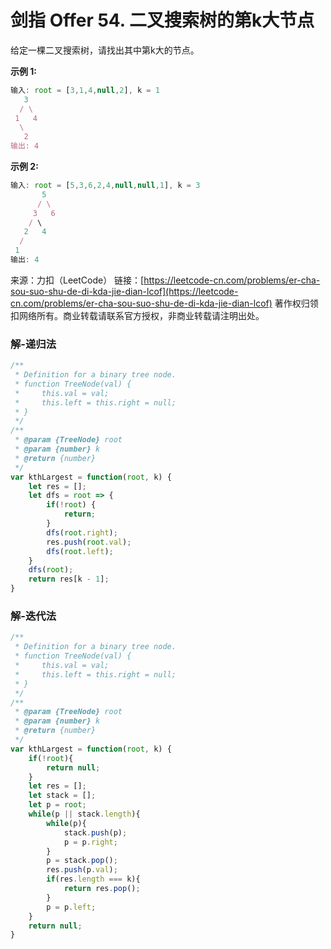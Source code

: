 # 剑指 Offer 54. 二叉搜索树的第k大节点

给定一棵二叉搜索树，请找出其中第k大的节点。

**示例 1:**
```js
输入: root = [3,1,4,null,2], k = 1
   3
  / \
 1   4
  \
   2
输出: 4
```

**示例 2:**
```js
输入: root = [5,3,6,2,4,null,null,1], k = 3
       5
      / \
     3   6
    / \
   2   4
  /
 1
输出: 4
```

来源：力扣（LeetCode）
链接：[https://leetcode-cn.com/problems/er-cha-sou-suo-shu-de-di-kda-jie-dian-lcof](https://leetcode-cn.com/problems/er-cha-sou-suo-shu-de-di-kda-jie-dian-lcof)
著作权归领扣网络所有。商业转载请联系官方授权，非商业转载请注明出处。

### 解-递归法
```js
/**
 * Definition for a binary tree node.
 * function TreeNode(val) {
 *     this.val = val;
 *     this.left = this.right = null;
 * }
 */
/**
 * @param {TreeNode} root
 * @param {number} k
 * @return {number}
 */
var kthLargest = function(root, k) {
	let res = [];
	let dfs = root => {
		if(!root) {
			return;
		}
		dfs(root.right);
		res.push(root.val);
		dfs(root.left);
	}
	dfs(root);
	return res[k - 1];
}
```

### 解-迭代法
```js
/**
 * Definition for a binary tree node.
 * function TreeNode(val) {
 *     this.val = val;
 *     this.left = this.right = null;
 * }
 */
/**
 * @param {TreeNode} root
 * @param {number} k
 * @return {number}
 */
var kthLargest = function(root, k) {
	if(!root){
		return null;
	}
	let res = [];
	let stack = [];
	let p = root;
	while(p || stack.length){
		while(p){
			stack.push(p);
			p = p.right;
		}
		p = stack.pop();
		res.push(p.val);
		if(res.length === k){
			return res.pop();
		}
		p = p.left;
	}
	return null;
}
```